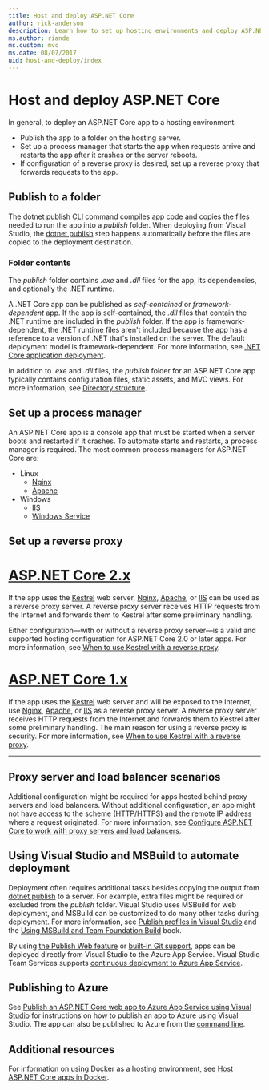 ```yaml
---
title: Host and deploy ASP.NET Core
author: rick-anderson
description: Learn how to set up hosting environments and deploy ASP.NET Core apps.
ms.author: riande
ms.custom: mvc
ms.date: 08/07/2017
uid: host-and-deploy/index
---
```

# Host and deploy ASP.NET Core

In general, to deploy an ASP.NET Core app to a hosting environment:

* Publish the app to a folder on the hosting server.
* Set up a process manager that starts the app when requests arrive and restarts the app after it crashes or the server reboots.
* If configuration of a reverse proxy is desired, set up a reverse proxy that forwards requests to the app.

## Publish to a folder

The [dotnet publish](/dotnet/articles/core/tools/dotnet-publish) CLI command compiles app code and copies the files needed to run the app into a *publish* folder. When deploying from Visual Studio, the [dotnet publish](/dotnet/core/tools/dotnet-publish) step happens automatically before the files are copied to the deployment destination.

### Folder contents

The *publish* folder contains *.exe* and *.dll* files for the app, its dependencies, and optionally the .NET runtime.

A .NET Core app can be published as *self-contained* or *framework-dependent* app. If the app is self-contained, the *.dll* files that contain the .NET runtime are included in the *publish* folder. If the app is framework-dependent, the .NET runtime files aren't included because the app has a reference to a version of .NET that's installed on the server. The default deployment model is framework-dependent. For more information, see [.NET Core application deployment](/dotnet/articles/core/deploying/index).

In addition to *.exe* and *.dll* files, the *publish* folder for an ASP.NET Core app typically contains configuration files, static assets, and MVC views. For more information, see [Directory structure](xref:host-and-deploy/directory-structure).

## Set up a process manager

An ASP.NET Core app is a console app that must be started when a server boots and restarted if it crashes. To automate starts and restarts, a process manager is required. The most common process managers for ASP.NET Core are:

* Linux
  * [Nginx](xref:host-and-deploy/linux-nginx)
  * [Apache](xref:host-and-deploy/linux-apache)
* Windows
  * [IIS](xref:host-and-deploy/iis/index)
  * [Windows Service](xref:host-and-deploy/windows-service)

## Set up a reverse proxy

# [ASP.NET Core 2.x](#tab/aspnetcore2x)

If the app uses the [Kestrel](xref:fundamentals/servers/kestrel) web server, [Nginx](xref:host-and-deploy/linux-nginx), [Apache](xref:host-and-deploy/linux-apache), or [IIS](xref:host-and-deploy/iis/index) can be used as a reverse proxy server. A reverse proxy server receives HTTP requests from the Internet and forwards them to Kestrel after some preliminary handling.

Either configuration&mdash;with or without a reverse proxy server&mdash;is a valid and supported hosting configuration for ASP.NET Core 2.0 or later apps. For more information, see [When to use Kestrel with a reverse proxy](xref:fundamentals/servers/kestrel#when-to-use-kestrel-with-a-reverse-proxy).

# [ASP.NET Core 1.x](#tab/aspnetcore1x)

If the app uses the [Kestrel](xref:fundamentals/servers/kestrel) web server and will be exposed to the Internet, use [Nginx](xref:host-and-deploy/linux-nginx), [Apache](xref:host-and-deploy/linux-apache), or [IIS](xref:host-and-deploy/iis/index) as a reverse proxy server. A reverse proxy server receives HTTP requests from the Internet and forwards them to Kestrel after some preliminary handling. The main reason for using a reverse proxy is security. For more information, see [When to use Kestrel with a reverse proxy](xref:fundamentals/servers/kestrel?tabs=aspnetcore1x#when-to-use-kestrel-with-a-reverse-proxy).

---

## Proxy server and load balancer scenarios

Additional configuration might be required for apps hosted behind proxy servers and load balancers. Without additional configuration, an app might not have access to the scheme (HTTP/HTTPS) and the remote IP address where a request originated. For more information, see [Configure ASP.NET Core to work with proxy servers and load balancers](xref:host-and-deploy/proxy-load-balancer).

## Using Visual Studio and MSBuild to automate deployment

Deployment often requires additional tasks besides copying the output from [dotnet publish](/dotnet/core/tools/dotnet-publish) to a server. For example, extra files might be required or excluded from the *publish* folder. Visual Studio uses MSBuild for web deployment, and MSBuild can be customized to do many other tasks during deployment. For more information, see [Publish profiles in Visual Studio](xref:host-and-deploy/visual-studio-publish-profiles) and the [Using MSBuild and Team Foundation Build](http://msbuildbook.com/) book.

By using [the Publish Web feature](xref:tutorials/publish-to-azure-webapp-using-vs) or [built-in Git support](xref:host-and-deploy/azure-apps/azure-continuous-deployment), apps can be deployed directly from Visual Studio to the Azure App Service. Visual Studio Team Services supports [continuous deployment to Azure App Service](/vsts/build-release/apps/cd/azure/aspnet-core-to-azure-webapp?tabs=vsts).

## Publishing to Azure

See [Publish an ASP.NET Core web app to Azure App Service using Visual Studio](xref:tutorials/publish-to-azure-webapp-using-vs) for instructions on how to publish an app to Azure using Visual Studio. The app can also be published to Azure from the [command line](xref:tutorials/publish-to-azure-webapp-using-cli).

## Additional resources

For information on using Docker as a hosting environment, see [Host ASP.NET Core apps in Docker](xref:host-and-deploy/docker/index).
